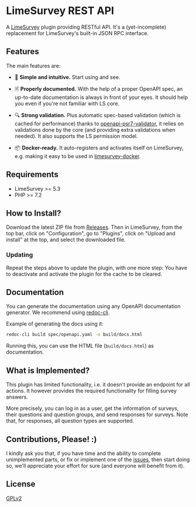 # LimeSurvey REST API

A [LimeSurvey](https://github.com/LimeSurvey/LimeSurvey) plugin providing RESTful API. It's a (yet-incomplete) replacement for LimeSurvey's built-in JSON RPC interface.

## Features

The main features are:

- 🤩 **Simple and intuitive.** Start using and see.

- 🖹 **Properly documented.** With the help of a proper OpenAPI spec, an up-to-date documentation is always in front of your eyes. It should help you even if you're not familiar with LS core.

- 🔍 **Strong validation.** Plus automatic spec-based validation (which is cached for performance) thanks to [openapi-psr7-validator](https://github.com/thephpleague/openapi-psr7-validator), it relies on validations done by the core (and providing extra validations when needed). It also supports the LS permission model.

- 📦 **Docker-ready.** It auto-registers and activates itself on LimeSurvey, e.g. making it easy to be used in [limesurvey-docker](https://github.com/adamzammit/limesurvey-docker).

## Requirements

- LimeSurvey >= 5.3
- PHP >= 7.2

## How to Install?

Download the latest ZIP file from [Releases](https://github.com/machitgarha/limesurvey-rest-api/releases). Then in LimeSurvey, from the top bar, click on "Configuration", go to "Plugins", click on "Upload and install" at the top, and select the downloaded file.

### Updating

Repeat the steps above to update the plugin, with one more step: You have to deactivate and activate the plugin for the cache to be cleared.

## Documentation

You can generate the documentation using any OpenAPI documentation generator. We recommend using [redoc-cli](https://github.com/Redocly/redoc).

Example of generating the docs using it:

```sh
redoc-cli build spec/openapi.yaml -o build/docs.html
```

Running this, you can use the HTML file (`build/docs.html`) as documentation.

## What is Implemented?

This plugin has limited functionality, i.e. it doesn't provide an endpoint for all actions. It however provides the required functionality for filling survey answers.

More precisely, you can log in as a user, get the information of surveys, their questions and question groups, and send responses for surveys. Note that, for responses, all question types are supported.

## Contributions, Please! :)

I kindly ask you that, if you have time and the ability to complete unimplemented parts, or fix or implement one of the [issues](https://github.com/machitgarha/limesurvey-rest-api/issues), then start doing so, we'll appreciate your effort for sure (and everyone will benefit from it).

## License

[GPLv2](./LICENSE.md)
